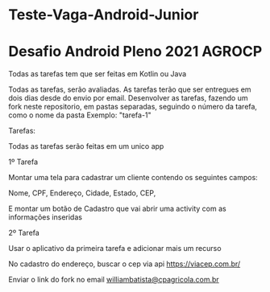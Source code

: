 # Teste-Vaga-Android-Junior

# Desafio Android Pleno 2021 AGROCP

Todas as tarefas tem que ser feitas em Kotlin ou Java

Todas as tarefas, serão avaliadas. As tarefas terão que ser entregues em dois dias desde do envio por email.
Desenvolver as tarefas, fazendo um fork neste repositorio, em pastas separadas, seguindo o número da tarefa, como o nome da pasta Exemplo: "tarefa-1"

Tarefas:

Todas as tarefas serão feitas em um unico app

1º Tarefa

Montar uma tela para cadastrar um cliente contendo os seguintes campos:

Nome,
CPF,
Endereço,
Cidade,
Estado,
CEP,

E montar um botão de Cadastro que vai abrir uma activity com as informações inseridas

2º Tarefa

Usar o aplicativo da primeira tarefa e adicionar mais um recurso

No cadastro do endereço, buscar o cep via api https://viacep.com.br/

Enviar o link do fork no email williambatista@cpagricola.com.br

